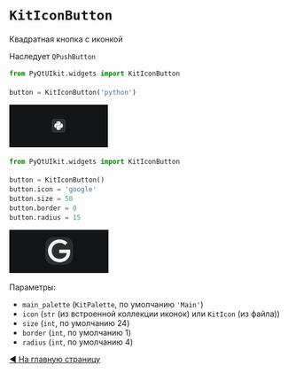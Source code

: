 # `KitIconButton`

Квадратная кнопка с иконкой

Наследует `QPushButton`

```python
from PyQtUIkit.widgets import KitIconButton

button = KitIconButton('python')
```
![img.png](img/img_5.png)

```python
from PyQtUIkit.widgets import KitIconButton

button = KitIconButton()
button.icon = 'google'
button.size = 50
button.border = 0
button.radius = 15
```
![img.png](img/img_6.png)

Параметры:

- `main_palette` (`KitPalette`, по умолчанию `'Main'`)
- `icon` (`str` (из встроенной коллекции иконок) или `KitIcon` (из файла))
- `size` (`int`, по умолчанию 24)
- `border` (`int`, по умолчанию 1)
- `radius` (`int`, по умолчанию 4)

[◀ На главную страницу](..%2Freadme.md)
